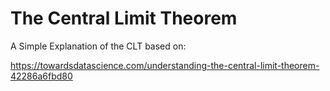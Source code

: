 # The Central Limit Theorem
A Simple Explanation of the CLT based on:

https://towardsdatascience.com/understanding-the-central-limit-theorem-42286a6fbd80
